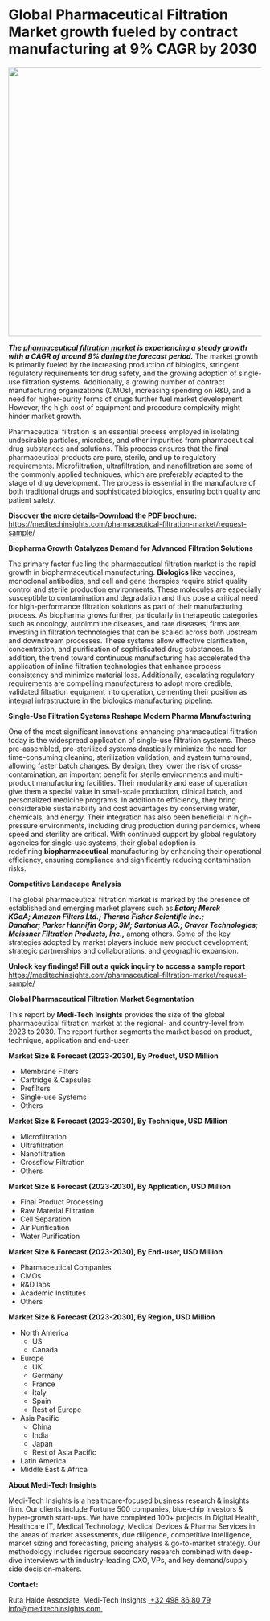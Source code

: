 <H1> Global Pharmaceutical Filtration Market growth fueled by contract manufacturing at 9% CAGR by 2030 </H1>
<img class="alignnone size-full wp-image-1831" src="http://dailyinvestorhub.com/wp-content/uploads/2025/06/Pharmaceutical-Filtration-Market-1.png" alt="" width="838" height="536" />

<strong><em>The </em></strong><a href="https://meditechinsights.com/pharmaceutical-filtration-market/"><strong><em>pharmaceutical filtration market</em></strong></a><strong><em> is experiencing a steady growth with a CAGR of around 9% during the forecast period.</em></strong> The market growth is primarily fueled by the increasing production of biologics, stringent regulatory requirements for drug safety, and the growing adoption of single-use filtration systems. Additionally, a growing number of contract manufacturing organizations (CMOs), increasing spending on R&amp;D, and a need for higher-purity forms of drugs further fuel market development. However, the high cost of equipment and procedure complexity might hinder market growth.

Pharmaceutical filtration is an essential process employed in isolating undesirable particles, microbes, and other impurities from pharmaceutical drug substances and solutions. This process ensures that the final pharmaceutical products are pure, sterile, and up to regulatory requirements. Microfiltration, ultrafiltration, and nanofiltration are some of the commonly applied techniques, which are preferably adapted to the stage of drug development. The process is essential in the manufacture of both traditional drugs and sophisticated biologics, ensuring both quality and patient safety.

<strong>Discover the more details-Download the PDF brochure:
</strong><a href="https://meditechinsights.com/pharmaceutical-filtration-market/request-sample/">https://meditechinsights.com/pharmaceutical-filtration-market/request-sample/</a>

<strong>Biopharma Growth Catalyzes Demand for Advanced Filtration Solutions</strong>

The primary factor fuelling the pharmaceutical filtration market is the rapid growth in biopharmaceutical manufacturing. <strong>Biologics</strong> like vaccines, monoclonal antibodies, and cell and gene therapies require strict quality control and sterile production environments. These molecules are especially susceptible to contamination and degradation and thus pose a critical need for high-performance filtration solutions as part of their manufacturing process. As biopharma grows further, particularly in therapeutic categories such as oncology, autoimmune diseases, and rare diseases, firms are investing in filtration technologies that can be scaled across both upstream and downstream processes. These systems allow effective clarification, concentration, and purification of sophisticated drug substances. In addition, the trend toward continuous manufacturing has accelerated the application of inline filtration technologies that enhance process consistency and minimize material loss. Additionally, escalating regulatory requirements are compelling manufacturers to adopt more credible, validated filtration equipment into operation, cementing their position as integral infrastructure in the biologics manufacturing pipeline.

<strong>Single-Use Filtration Systems Reshape Modern Pharma Manufacturing</strong>

One of the most significant innovations enhancing pharmaceutical filtration today is the widespread application of single-use filtration systems. These pre-assembled, pre-sterilized systems drastically minimize the need for time-consuming cleaning, sterilization validation, and system turnaround, allowing faster batch changes. By design, they lower the risk of cross-contamination, an important benefit for sterile environments and multi-product manufacturing facilities. Their modularity and ease of operation give them a special value in small-scale production, clinical batch, and personalized medicine programs. In addition to efficiency, they bring considerable sustainability and cost advantages by conserving water, chemicals, and energy. Their integration has also been beneficial in high-pressure environments, including drug production during pandemics, where speed and sterility are critical. With continued support by global regulatory agencies for single-use systems, their global adoption is redefining <strong>biopharmaceutical</strong> manufacturing by enhancing their operational efficiency, ensuring compliance and significantly reducing contamination risks.

<strong>Competitive Landscape Analysis</strong>

The global pharmaceutical filtration market is marked by the presence of established and emerging market players such as<strong><em> Eaton; Merck KGaA; Amazon Filters Ltd.; Thermo Fisher Scientific Inc.; Danaher; Parker Hannifin Corp; 3M; Sartorius AG.; Graver Technologies; Meissner Filtration Products, Inc.,</em></strong> among others. Some of the key strategies adopted by market players include new product development, strategic partnerships and collaborations, and geographic expansion.

<strong>Unlock key findings! Fill out a quick inquiry to access a sample report</strong>
<a href="https://meditechinsights.com/pharmaceutical-filtration-market/request-sample/">https://meditechinsights.com/pharmaceutical-filtration-market/request-sample/</a>

<strong>Global Pharmaceutical Filtration Market Segmentation</strong>

This report by <strong>Medi-Tech Insights</strong> provides the size of the global pharmaceutical filtration market at the regional- and country-level from 2023 to 2030. The report further segments the market based on product, technique, application and end-user.

<strong>Market Size &amp; Forecast (2023-2030), By Product, USD Million</strong>
<ul>
 	<li>Membrane Filters</li>
 	<li>Cartridge &amp; Capsules</li>
 	<li>Prefilters</li>
 	<li>Single-use Systems</li>
 	<li>Others</li>
</ul>
<strong>Market Size &amp; Forecast (2023-2030), By Technique, USD Million</strong>
<ul>
 	<li>Microfiltration</li>
 	<li>Ultrafiltration</li>
 	<li>Nanofiltration</li>
 	<li>Crossflow Filtration</li>
 	<li>Others</li>
</ul>
<strong>Market Size &amp; Forecast (2023-2030), By Application, USD Million</strong>
<ul>
 	<li>Final Product Processing</li>
 	<li>Raw Material Filtration</li>
 	<li>Cell Separation</li>
 	<li>Air Purification</li>
 	<li>Water Purification</li>
</ul>
<strong>Market Size &amp; Forecast (2023-2030), By End-user, USD Million</strong>
<ul>
 	<li>Pharmaceutical Companies</li>
 	<li>CMOs</li>
 	<li>R&amp;D labs</li>
 	<li>Academic Institutes</li>
 	<li>Others</li>
</ul>
<strong>Market Size &amp; Forecast (2023-2030), By Region, USD Million</strong>
<ul>
 	<li>North America
<ul>
 	<li>US</li>
 	<li>Canada</li>
</ul>
</li>
 	<li>Europe
<ul>
 	<li>UK</li>
 	<li>Germany</li>
 	<li>France</li>
 	<li>Italy</li>
 	<li>Spain</li>
 	<li>Rest of Europe</li>
</ul>
</li>
 	<li>Asia Pacific
<ul>
 	<li>China</li>
 	<li>India</li>
 	<li>Japan</li>
 	<li>Rest of Asia Pacific</li>
</ul>
</li>
 	<li>Latin America</li>
 	<li>Middle East &amp; Africa</li>
</ul>
<strong>About Medi-Tech Insights</strong>

Medi-Tech Insights is a healthcare-focused business research &amp; insights firm. Our clients include Fortune 500 companies, blue-chip investors &amp; hyper-growth start-ups. We have completed 100+ projects in Digital Health, Healthcare IT, Medical Technology, Medical Devices &amp; Pharma Services in the areas of market assessments, due diligence, competitive intelligence, market sizing and forecasting, pricing analysis &amp; go-to-market strategy. Our methodology includes rigorous secondary research combined with deep-dive interviews with industry-leading CXO, VPs, and key demand/supply side decision-makers.

<strong>Contact:</strong>

Ruta Halde
Associate, Medi-Tech Insights
<u> +32 498 86 80 79
</u><a href="mailto:info@meditechinsights.com">info@meditechinsights.com</a><u> </u>
